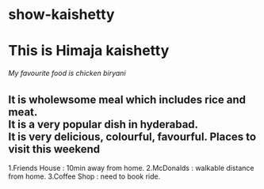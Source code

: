 # show-kaishetty
# This is Himaja kaishetty 
###### My favourite food is chicken biryani
It is wholewsome meal which includes rice and meat.<br>
It is a very **popular** dish in hyderabad.<br> It is very **delicious**, colourful, favourful.
Places to visit this weekend
---
1.Friends House : 10min away from home.
2.McDonalds : walkable distance from home.
3.Coffee Shop : need to book ride.